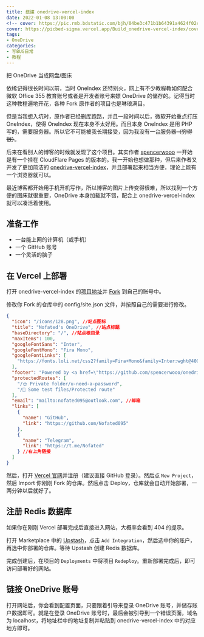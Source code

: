 ```yaml
---
title: 搭建 onedrive-vercel-index
date: 2022-01-08 13:00:00
<!-- cover: https://pic.rmb.bdstatic.com/bjh/04be3c471b1b64391a4624f02ca43ce6.png -->
cover: https://picbed-sigma.vercel.app/Build_onedrive-vercel-index/cover.webp
tags:
- OneDrive
categories:
- 写BUG日常
- 教程
---
```

把 OneDrive 当成网盘/图床
<!--more-->

依稀记得很长时间以前，当时 OneIndex 还特别火，网上有不少教程教如何配合微软 Office 355 教育账号或者是开发者账号来嫖 OneDrive 的储存的。记得当时这种教程遍地开花，各种 Fork 原作者的项目也是琳琅满目。

但是当我想入坑时，原作者已经删库跑路，并且一段时间以后，微软开始重点打压 OneIndex，使得 OneIndex 现在本身不太好用。而且本身 OneIndex 是用 PHP 写的，需要服务器。所以它不可能被我长期接受，因为我没有一台服务器~~（穷得很）~~。

后来在看别人的博客的时候就发现了这个项目。其实作者 [spencerwooo](https://github.com/spencerwooo) 一开始是有一个挂在 CloudFlare Pages 的版本的。我一开始也想做那种，但后来作者又开发了更加简洁的 [onedrive-vercel-index](https://github.com/spencerwooo/onedrive-vercel-index/)，并且部署起来相当方便，理论上能有一个浏览器就可以。

最近博客都开始用手机开机写作，所以博客的图片上传变得很难，所以找到一个方便的图床就很重要，OneDrive 本身加载就不错，配合上 onedrive-vercel-index 就可以凑活着使用。

## 准备工作

- 一台能上网的计算机（或手机）
- 一个 GitHub 账号
- 一个灵活的脑子

## 在 Vercel 上部署

打开 onedrive-vercel-index 的[项目地址](https://github.com/spencerwooo/onedrive-vercel-index/)并 [Fork](https://github.com/spencerwooo/onedrive-vercel-index/fork) 到自己的账号中。

修改你 Fork 的仓库中的 config/site.json 文件，并按照自己的需要进行修改。

``` json 这是我的配置
{
  "icon": "/icons/128.png", //站点图标
  "title": "Nofated's OneDrive", //站点标题
  "baseDirectory": "/", //站点根目录
  "maxItems": 100,
  "googleFontSans": "Inter",
  "googleFontMono": "Fira Mono",
  "googleFontLinks": [
    "https://fonts.loli.net/css2?family=Fira+Mono&family=Inter:wght@400;500;700&display=swap"
  ],
  "footer": "Powered by <a href=\"https://github.com/spencerwooo/onedrive-vercel-index\" target=\"_blank\" rel=\"noopener noreferrer\">onedrive-vercel-index</a>", //页脚信息
  "protectedRoutes": [
    "/🌞 Private folder/u-need-a-password",
    "/🥟 Some test files/Protected route"
  ],
  "email": "mailto:nofated095@outlook.com", //邮箱
  "links": [
    {
      "name": "GitHub",
      "link": "https://github.com/Nofated095"
    },
    {
      "name": "Telegram",
      "link": "https://t.me/Nofated"
    } //右上角链接
  ]
}
```

然后，打开 [Vercel 官网](https://vercel.com)并注册（建议直接 GitHub 登录）。然后点 `New Project`，然后 Import 你刚刚 Fork 的仓库。然后点击 Deploy，仓库就会自动开始部署，一两分钟以后就好了。

## 注册 Redis 数据库

如果你在刚刚 Vercel 部署完成后直接进入网站，大概率会看到 404 的提示。

打开 Marketplace 中的 [Upstash](https://vercel.com/integrations/upstash)，点击 `Add Integration`，然后选中你的账户，再选中你部署的仓库。等待 Upstash 创建 Redis 数据库。

完成创建后，在项目的 `Deployments` 中将项目 `Redeploy`。重新部署完成后，即可访问部署好的网站。

## 链接 OneDrive 账号

打开网站后，你会看到配置页面，只要跟着引导来登录 OneDrive 账号，并储存账户数据即可。就是在登录 OneDrive 账号时，最后会被引导到一个错误页面，域名为 localhost，将地址栏中的地址复制并粘贴到 onedrive-vercel-index 中的对应地方即可。
